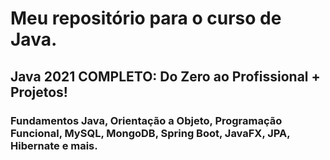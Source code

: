# Meu repositório para o curso de Java.

## Java 2021 COMPLETO: Do Zero ao Profissional + Projetos!

### Fundamentos Java, Orientação a Objeto, Programação Funcional, MySQL, MongoDB, Spring Boot, JavaFX, JPA, Hibernate e mais.